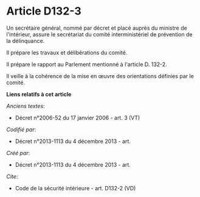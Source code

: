 # Article D132-3

Un secrétaire général, nommé par décret et placé auprès du ministre de l'intérieur, assure le secrétariat du comité
interministériel de prévention de la délinquance. 

Il prépare les travaux et délibérations du comité. 

Il prépare le rapport au Parlement mentionné à l'article D. 132-2.

Il veille à la cohérence de la mise en œuvre des orientations définies par le comité.

**Liens relatifs à cet article**

_Anciens textes_:

  - Décret n°2006-52 du 17 janvier 2006 - art. 3 (VT)

_Codifié par_:

  - Décret n°2013-1113 du 4 décembre 2013 - art.

_Créé par_:

  - Décret n°2013-1113 du 4 décembre 2013 - art.

_Cite_:

  - Code de la sécurité intérieure - art. D132-2 (VD)
